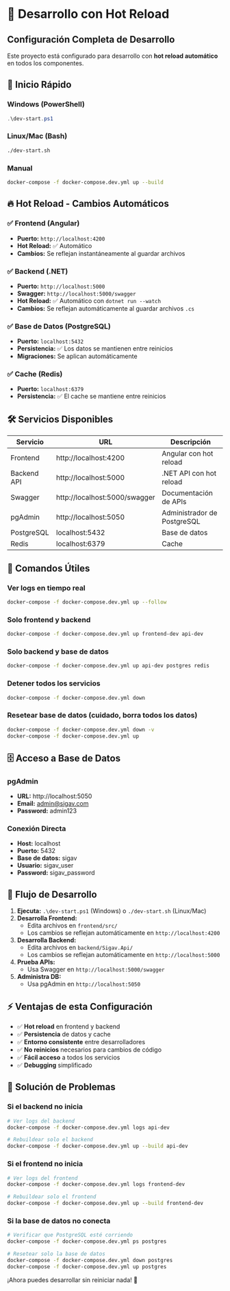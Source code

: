 # 🚀 Desarrollo con Hot Reload

## Configuración Completa de Desarrollo

Este proyecto está configurado para desarrollo con **hot reload automático** en todos los componentes.

## 🎯 Inicio Rápido

### Windows (PowerShell)
```powershell
.\dev-start.ps1
```

### Linux/Mac (Bash)
```bash
./dev-start.sh
```

### Manual
```bash
docker-compose -f docker-compose.dev.yml up --build
```

## 🔥 Hot Reload - Cambios Automáticos

### ✅ Frontend (Angular)
- **Puerto:** `http://localhost:4200`
- **Hot Reload:** ✅ Automático
- **Cambios:** Se reflejan instantáneamente al guardar archivos

### ✅ Backend (.NET)
- **Puerto:** `http://localhost:5000`
- **Swagger:** `http://localhost:5000/swagger`
- **Hot Reload:** ✅ Automático con `dotnet run --watch`
- **Cambios:** Se reflejan automáticamente al guardar archivos `.cs`

### ✅ Base de Datos (PostgreSQL)
- **Puerto:** `localhost:5432`
- **Persistencia:** ✅ Los datos se mantienen entre reinicios
- **Migraciones:** Se aplican automáticamente

### ✅ Cache (Redis)
- **Puerto:** `localhost:6379`
- **Persistencia:** ✅ El cache se mantiene entre reinicios

## 🛠️ Servicios Disponibles

| Servicio | URL | Descripción |
|----------|-----|-------------|
| Frontend | http://localhost:4200 | Angular con hot reload |
| Backend API | http://localhost:5000 | .NET API con hot reload |
| Swagger | http://localhost:5000/swagger | Documentación de APIs |
| pgAdmin | http://localhost:5050 | Administrador de PostgreSQL |
| PostgreSQL | localhost:5432 | Base de datos |
| Redis | localhost:6379 | Cache |

## 🔧 Comandos Útiles

### Ver logs en tiempo real
```bash
docker-compose -f docker-compose.dev.yml up --follow
```

### Solo frontend y backend
```bash
docker-compose -f docker-compose.dev.yml up frontend-dev api-dev
```

### Solo backend y base de datos
```bash
docker-compose -f docker-compose.dev.yml up api-dev postgres redis
```

### Detener todos los servicios
```bash
docker-compose -f docker-compose.dev.yml down
```

### Resetear base de datos (cuidado, borra todos los datos)
```bash
docker-compose -f docker-compose.dev.yml down -v
docker-compose -f docker-compose.dev.yml up
```

## 🗄️ Acceso a Base de Datos

### pgAdmin
- **URL:** http://localhost:5050
- **Email:** admin@sigav.com
- **Password:** admin123

### Conexión Directa
- **Host:** localhost
- **Puerto:** 5432
- **Base de datos:** sigav
- **Usuario:** sigav_user
- **Password:** sigav_password

## 🔄 Flujo de Desarrollo

1. **Ejecuta:** `.\dev-start.ps1` (Windows) o `./dev-start.sh` (Linux/Mac)
2. **Desarrolla Frontend:**
   - Edita archivos en `frontend/src/`
   - Los cambios se reflejan automáticamente en `http://localhost:4200`
3. **Desarrolla Backend:**
   - Edita archivos en `backend/Sigav.Api/`
   - Los cambios se reflejan automáticamente en `http://localhost:5000`
4. **Prueba APIs:**
   - Usa Swagger en `http://localhost:5000/swagger`
5. **Administra DB:**
   - Usa pgAdmin en `http://localhost:5050`

## ⚡ Ventajas de esta Configuración

- ✅ **Hot reload** en frontend y backend
- ✅ **Persistencia** de datos y cache
- ✅ **Entorno consistente** entre desarrolladores
- ✅ **No reinicios** necesarios para cambios de código
- ✅ **Fácil acceso** a todos los servicios
- ✅ **Debugging** simplificado

## 🚨 Solución de Problemas

### Si el backend no inicia
```bash
# Ver logs del backend
docker-compose -f docker-compose.dev.yml logs api-dev

# Rebuildear solo el backend
docker-compose -f docker-compose.dev.yml up --build api-dev
```

### Si el frontend no inicia
```bash
# Ver logs del frontend
docker-compose -f docker-compose.dev.yml logs frontend-dev

# Rebuildear solo el frontend
docker-compose -f docker-compose.dev.yml up --build frontend-dev
```

### Si la base de datos no conecta
```bash
# Verificar que PostgreSQL esté corriendo
docker-compose -f docker-compose.dev.yml ps postgres

# Resetear solo la base de datos
docker-compose -f docker-compose.dev.yml down postgres
docker-compose -f docker-compose.dev.yml up postgres
```

¡Ahora puedes desarrollar sin reiniciar nada! 🎉

